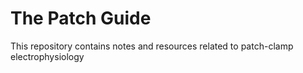 # The Patch Guide

This repository contains notes and resources related to patch-clamp electrophysiology
